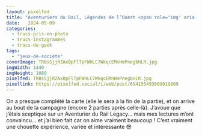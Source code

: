 ```yaml
---
layout: pixelfed
title: "Aventuriers du Rail, Légendes de l’Ouest <span role='img' aria-hidden='true' class='no-wrap'>🚂🚃🚃🚃</span>"
date:   2024-05-09
categories: 
  - trucs-pris-en-photo
  - trucs-instagrammes
  - trucs-de-geek
tags: 
  - "jeux-de-societe"
coverImage: TRBsSjjRZAxBpFlTpFWHLC7WkqcEMnHmPnegbHLR.jpg
imgWidth: 1440
imgHeight: 1080
pixelfed: TRBsSjjRZAxBpFlTpFWHLC7WkqcEMnHmPnegbHLR.jpg
pixellink: https://pixelfed.social/i/web/post/694155493809019809
---
```


On a presque complété la carte (elle le sera à la fin de la partie), et on arrive au bout de la campagne (encore 2 parties après celle-là). J’avoue que j’étais sceptique sur un Aventurier du Rail Legacy… mais mes lectures m’ont convaincu… et j’ai bien fait car on aime vraiment beaucoup ! C’est vraiment une chouette expérience, variée et intéressante <span role="img" aria-hidden=true>😎</span>